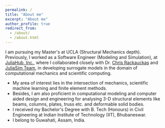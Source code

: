 ```yaml
---
permalink: /
title: "About me"
excerpt: "About me"
author_profile: true
redirect_from: 
  - /about/
  - /about.html
---
```


I am pursuing my Master's at UCLA (Structural Mechanics depth). Previously, I worked as a Software Engineer (Modeling and Simulation), at [JuliaHub, Inc.](https://juliacomputing.com), where I collaborated closely with Dr. [Chris Rackauckas](http://chrisrackauckas.com) and [JuliaSim Team](https://juliacomputing.com/products/juliasim/), in developing surrogate models in the domain of computational mechanics and scientific computing.

+  My area of interest lies in the intersection of mechanics, scientific machine learning and finite element methods.
+  Besides, I am also proficient in computational modeling and computer aided design and engineering for analysing 3-D structural elements like beams, columns, plates, truss etc. and deformable solid bodies. 
+  I received my Bachelor's Degree with B. Tech (Honours) in Civil Engineering at Indian Institute of Technology (IIT), Bhubaneswar.
+  I belong to Guwahati, Assam, India. 

